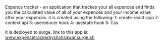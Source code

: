 Expence tracker - an application that trackes your all expences and finds you the calculated value of all of your expences and your income value after your expences.
it is created using the following:
  1: create-react-app
  2: context api
  3: usereducer hook
  4: usestate hook
  5: Css
  
it is deployed to surge.
link to this app is: www.expensetrackerbyshahsawar.surge.sh

